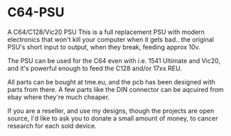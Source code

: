 # C64-PSU
A C64/C128/Vic20 PSU
This is a full replacement PSU with modern electronics that won't kill your computer when it gets bad.. the original PSU's short input to output, when they break, feeding approx 10v.

The PSU can be used for the C64 even with i.e. 1541 Ultimate and Vic20, and it's powerful enough to feed the C128 and/or 17xx REU.

All parts can be bought at tme.eu, and the pcb has been designed with parts from there.
A few parts like the DIN connector can be aqcuired from ebay where they're much cheaper.

If you are a reseller, and use my designs, though the projects are open source, I'd like to ask you to donate a small amount of money, to cancer research for each sold device.

